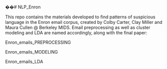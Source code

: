 ��# NLP_Enron

This repo contains the materials developed to find patterns of suspicious language in the Enron email corpus, created by Colby Carter, Clay Miller and Maura Cullen @ Berkeley MIDS. Email preprocessing as well as cluster modeling and LDA are named accordingly, along with the final paper:

Enron_emails_PREPROCESSING

Enron_emails_MODELING

Enron_emails_LDA

